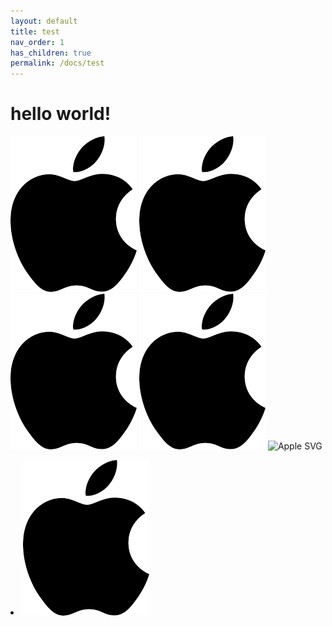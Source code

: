 ```yaml
---
layout: default
title: test
nav_order: 1
has_children: true
permalink: /docs/test
---
```


# hello world!

![image](apple.png)
![image info](./apple.png)
![Apple](./apple.png)
![Apple](apple.png)
![Apple SVG](https://upload.wikimedia.org/wikipedia/commons/f/fa/Apple_logo_black.svg)

<li class="d-inline-block mr-1">
     <img src="apple.png">
</li>